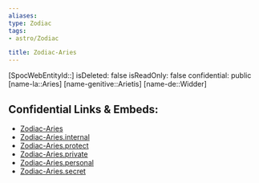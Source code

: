 ```yaml
---
aliases: 
type: Zodiac
tags:
- astro/Zodiac

title: Zodiac-Aries
---
```

[SpocWebEntityId::]
isDeleted: false
isReadOnly: false
confidential: public
[name-la::Aries]
[name-genitive::Arietis]
[name-de::Widder]


## Confidential Links & Embeds: 
- [Zodiac-Aries](../../../_public/astro/Zodiac/Zodiac-Aries.md) 
- [Zodiac-Aries.internal](../../../_internal/astro/Zodiac/Zodiac-Aries.internal.md) 
- [Zodiac-Aries.protect](../../../_protect/astro/Zodiac/Zodiac-Aries.protect.md) 
- [Zodiac-Aries.private](../../../_private/astro/Zodiac/Zodiac-Aries.private.md) 
- [Zodiac-Aries.personal](../../../_personal/astro/Zodiac/Zodiac-Aries.personal.md) 
- [Zodiac-Aries.secret](../../../_secret/astro/Zodiac/Zodiac-Aries.secret.md) 
